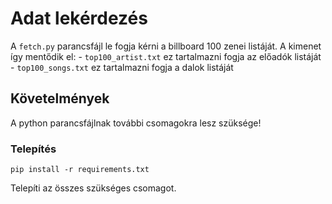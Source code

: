 # Adat lekérdezés
A `fetch.py` parancsfájl le fogja kérni a billboard 100 zenei listáját.
A kimenet így mentődik el:
    - `top100_artist.txt` ez tartalmazni fogja az előadók listáját
    - `top100_songs.txt` ez tartalmazni fogja a dalok listáját

## Követelmények
A python parancsfájlnak további csomagokra lesz szüksége!

### Telepítés
```console
pip install -r requirements.txt
```
Telepíti az összes szükséges csomagot.